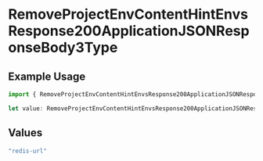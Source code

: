 # RemoveProjectEnvContentHintEnvsResponse200ApplicationJSONResponseBody3Type

## Example Usage

```typescript
import { RemoveProjectEnvContentHintEnvsResponse200ApplicationJSONResponseBody3Type } from "@vercel/sdk/models/operations";

let value: RemoveProjectEnvContentHintEnvsResponse200ApplicationJSONResponseBody3Type = "redis-url";
```

## Values

```typescript
"redis-url"
```